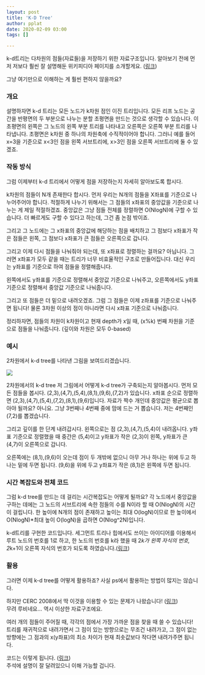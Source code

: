```yaml
---
layout: post
title: 'K-D Tree'
author: pplat
date: 2020-02-09 03:00
tags: []

---
```


k-d트리는 다차원의 점들(자료들)을 저장하기 위한 자료구조입니다. 알아보기 전에 먼저 저보다 훨씬 잘 설명해둔 위키피디아 페이지를 소개할게요. ([링크](https://en.wikipedia.org/wiki/K-d_tree))

그냥 여기만으로 이해하는 게 훨씬 편하지 않을까요?

### 개요

설명하자면 k-d 트리는 모든 노드가 k차원 점인 이진 트리입니다. 모든 리프 노드는 공간을 반평면의 두 부분으로 나누는 분할 초평면을 만드는 것으로 생각할 수 있습니다. 이 초평면의 왼쪽은 그 노드의 왼쪽 부분 트리를 나타내고 오른쪽은 오른쪽 부분 트리를 나타냅니다. 초평면은 k차원 중 하나의 차원축에 수직적이어야 합니다. 그러니 예를 들어 x=3을 기준으로 x<3인 점을 왼쪽 서브트리에, x>3인 점을 오른쪽 서브트리에 둘 수 있겠죠.

### 작동 방식

그럼 이제부터 k-d 트리에서 어떻게 점을 저장하는지 자세히 알아보도록 합시다.

k차원의 점들이 N개 존재한다 합시다. 먼저 우리는 N개의 점들을 X좌표를 기준으로 나누어주어야 합니다. 적절하게 나누기 위해서는 그 점들의 x좌표의 중앙값을 기준으로 나누는 게 제일 적절하겠죠. 중앙값은 그냥 점들 전체를 정렬하면 O(NlogN)에 구할 수 있습니다. 더 빠르게도 구할 수 있다고 하는데, 그건 좀 논점 밖이죠.

그리고 그 노드에는 그 x좌표의 중앙값에 해당하는 점을 배치하고 그 점보다 x좌표가 작은 점들은 왼쪽, 그 점보다 x좌표가 큰 점들은 오른쪽으로 갑니다.

그리고 이제 다시 점들을 나눠줘야 되는데, 또 x좌표로 정렬하는 걸까요? 아닙니다. 그러면 x좌표가 모두 같을 때는 트리가 너무 비효율적인 구조로 만들어집니다. 대신 우리는 y좌표를 기준으로 하여 점들을 정렬해줍니다.

왼쪽에서도 y좌표를 기준으로 정렬해서 중앙값 기준으로 나눠주고, 오른쪽에서도 y좌표 기준으로 정렬해서 중앙값 기준으로 나눠줍니다.

그리고 또 점들은 더 밑으로 내려오겠죠. 그럼 그 점들은 이제 z좌표를 기준으로 나눠주면 됩니다! 물론 3차원 이상의 점이 아니라면 다시 x좌표 기준으로 나눠줍니다.

정리하자면, 점들의 차원이 k차원이고 현재 depth가 x일 때, (x%k) 번째 차원을 기준으로 점들을 나눠줍니다. (깊이와 차원은 모두 0-based)

### 예시

2차원에서 k-d tree를 나타낸 그림을 보여드리겠습니다.


![](https://i.imgur.com/inLhFDF.png)



2차원에서의 k-d tree
저 그림에서 어떻게 k-d tree가 구축되는지 알아봅시다. 먼저 모든 점들을 봅시다. (2,3),(4,7),(5,4),(8,1),(9,6),(7,2)가 있습니다. x좌표 순으로 정렬하면 (2,3),(4,7),(5,4),(7,2),(8,1),(9,6)입니다. 자료가 짝수 개인데 중앙값은 평균으로 뽑아야 될까요? 아니요. 그냥 3번째나 4번째 중에 맘에 드는 거 뽑습니다. 저는 4번째인 (7,2)를 뽑겠습니다.

그리고 깊이를 한 단계 내려갑시다. 왼쪽으로는 점 (2,3),(4,7),(5,4)이 내려옵니다. y좌표 기준으로 정렬했을 때 중간은 (5,4)이고 y좌표가 작은 (2,3)이 왼쪽, y좌표가 큰 (4,7)이 오른쪽으로 갑니다.

오른쪽에는 (8,1),(9,6)이 오는데 점이 두 개밖에 없으니 아무 거나 하나는 위에 두고 하나는 밑에 두면 됩니다. (9,6)을 위에 두고 y좌표가 작은 (8,1)은 왼쪽에 두면 됩니다.

### 시간 복잡도와 전체 코드

그럼 k-d tree를 만드는 데 걸리는 시간복잡도는 어떻게 될까요? 각 노드에서 중앙값을 구하는 데에는 그 노드의 서브트리에 속한 점들의 수를 N이라 할 때 O(NlogN)의 시간이 걸립니다. 한 높이에 N개의 점이 존재하고 높이는 최대 O(logN)이므로 한 높이에서 O(NlogN)*최대 높이 O(logN)을 곱하면 O(Nlog^2N)입니다.

k-d트리를 구현한 코드입니다. 세그먼트 트리나 힙에서도 쓰이는 아이디어를 이용해서 루트 노드의 번호를 1로 하고, 한 노드의 번호를 k라 했을 때 2*k가 왼쪽 자식의 번호, 2*k+1이 오른쪽 자식의 번호가 되도록 하였습니다.([링크](https://ideone.com/pih6Ug))

### 활용

그러면 이제 k-d tree를 어떻게 활용하죠? 사실 ps에서 활용하는 방법이 많지는 않습니다.

하지만 CERC 2008에서 딱 이것을 이용할 수 있는 문제가 나왔습니다! ([링크]( https://www.acmicpc.net/problem/7890 ))<br>무려 루비네요... 역시 이상한 자료구조에요.

여러 개의 점들이 주어질 때, 각각의 점에서 가장 가까운 점을 찾을 때 쓸 수 있습니다!<br>트리를 재귀적으로 내려가면서 그 점이 있는 방향으로는 무조건 내려가고, 그 점이 없는 방향에는 그 점과의 x(y좌표)의 최소 차이가 현재 최솟값보다 작다면 내려가주면 됩니다.

코드는 이렇게 됩니다. ([링크](https://ideone.com/PM2a63))<br>주석에 설명이 잘 달려있으니 이해 가능할 겁니다.
